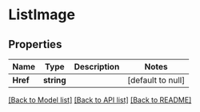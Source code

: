# ListImage

## Properties
Name | Type | Description | Notes
------------ | ------------- | ------------- | -------------
**Href** | **string** |  | [default to null]

[[Back to Model list]](../README.md#documentation-for-models) [[Back to API list]](../README.md#documentation-for-api-endpoints) [[Back to README]](../README.md)


